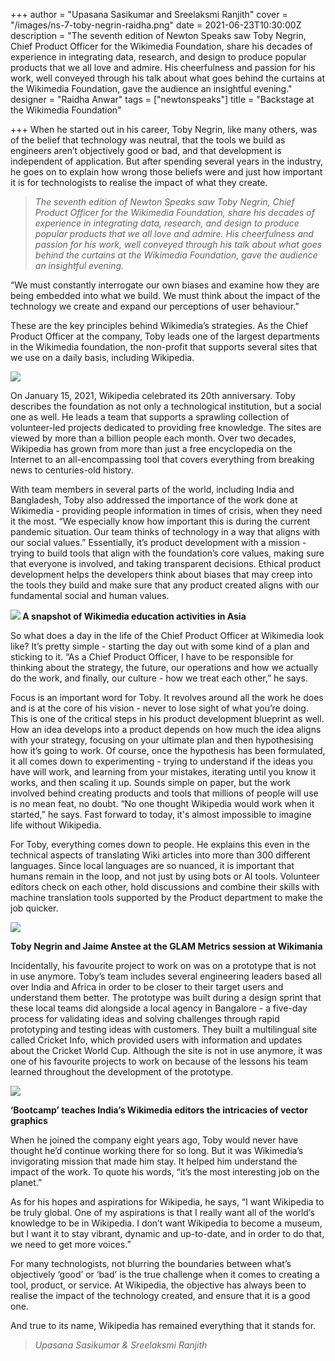 +++
author = "Upasana Sasikumar and Sreelaksmi Ranjith"
cover = "/images/ns-7-toby-negrin-raidha.png"
date = 2021-06-23T10:30:00Z
description = "The seventh edition of Newton Speaks saw Toby Negrin, Chief Product Officer for the Wikimedia Foundation, share his decades of experience in integrating data, research, and design to produce popular products that we all love and admire. His cheerfulness and passion for his work, well conveyed through his talk about what goes behind the curtains at the Wikimedia Foundation, gave the audience an insightful evening."
designer = "Raidha Anwar"
tags = ["newtonspeaks"]
title = "Backstage at the Wikimedia Foundation"

+++
When he started out in his career, Toby Negrin, like many others, was of the belief that technology was neutral, that the tools we build as engineers aren’t objectively good or bad, and that development is independent of application. But after spending several years in the industry, he goes on to explain how wrong those beliefs were and just how important it is for technologists to realise the impact of what they create.

> _The seventh edition of Newton Speaks saw Toby Negrin, Chief Product Officer for the Wikimedia Foundation, share his decades of experience in integrating data, research, and design to produce popular products that we all love and admire. His cheerfulness and passion for his work, well conveyed through his talk about what goes behind the curtains at the Wikimedia Foundation, gave the audience an insightful evening._

“We must constantly interrogate our own biases and examine how they are being embedded into what we build. We must think about the impact of the technology we create and expand our perceptions of user behaviour.”

These are the key principles behind Wikimedia’s strategies. As the Chief Product Officer at the company, Toby leads one of the largest departments in the Wikimedia foundation, the non-profit that supports several sites that we use on a daily basis, including Wikipedia.

![](/images/wikimedia-1.png)

On January 15, 2021, Wikipedia celebrated its 20th anniversary. Toby describes the foundation as not only a technological institution, but a social one as well. He leads a team that supports a sprawling collection of volunteer-led projects dedicated to providing free knowledge. The sites are viewed by more than a billion people each month. Over two decades, Wikipedia has grown from more than just a free encyclopedia on the Internet to an all-encompassing tool that covers everything from breaking news to centuries-old history.

With team members in several parts of the world, including India and Bangladesh, Toby also addressed the importance of the work done at Wikimedia - providing people information in times of crisis, when they need it the most. “We especially know how important this is during the current pandemic situation. Our team thinks of technology in a way that aligns with our social values.” Essentially, it’s product development with a mission - trying to build tools that align with the foundation’s core values, making sure that everyone is involved, and taking transparent decisions. Ethical product development helps the developers think about biases that may creep into the tools they build and make sure that any product created aligns with our fundamental social and human values.

**![](/images/asia-wiki.png)    A snapshot of Wikimedia education activities in Asia**

So what does a day in the life of the Chief Product Officer at Wikimedia look like? It’s pretty simple - starting the day out with some kind of a plan and sticking to it. “As a Chief Product Officer, I have to be responsible for thinking about the strategy, the future, our operations and how we actually do the work, and finally, our culture - how we treat each other,” he says.

Focus is an important word for Toby. It revolves around all the work he does and is at the core of his vision - never to lose sight of what you’re doing. This is one of the critical steps in his product development blueprint as well. How an idea develops into a product depends on how much the idea aligns with your strategy, focusing on your ultimate plan and then hypothesising how it’s going to work. Of course, once the hypothesis has been formulated, it all comes down to experimenting - trying to understand if the ideas you have will work, and learning from your mistakes, iterating until you know it works, and then scaling it up. Sounds simple on paper, but the work involved behind creating products and tools that millions of people will use is no mean feat, no doubt. “No one thought Wikipedia would work when it started,” he says. Fast forward to today, it's almost impossible to imagine life without Wikipedia.

For Toby, everything comes down to people. He explains this even in the technical aspects of translating Wiki articles into more than 300 different languages. Since local languages are so nuanced, it is important that humans remain in the loop, and not just by using bots or AI tools. Volunteer editors check on each other, hold discussions and combine their skills with machine translation tools supported by the Product department to make the job quicker.

![](/images/glam-wiki.png)

**Toby Negrin and Jaime Anstee at the GLAM Metrics session at Wikimania**

Incidentally, his favourite project to work on was on a prototype that is not in use anymore. Toby’s team includes several engineering leaders based all over India and Africa in order to be closer to their target users and understand them better. The prototype was built during a design sprint that these local teams did alongside a local agency in Bangalore - a five-day process for validating ideas and solving challenges through rapid prototyping and testing ideas with customers. They built a multilingual site called Cricket Info, which provided users with information and updates about the Cricket World Cup. Although the site is not in use anymore, it was one of his favourite projects to work on because of the lessons his team learned throughout the development of the prototype.

![](/images/bootcamp-wiki.png)

**‘Bootcamp’ teaches India’s Wikimedia editors the intricacies of vector graphics**

When he joined the company eight years ago, Toby would never have thought he’d continue working there for so long. But it was Wikimedia’s invigorating mission that made him stay. It helped him understand the impact of the work. To quote his words, “it’s the most interesting job on the planet.”

As for his hopes and aspirations for Wikipedia, he says, “I want Wikipedia to be truly global. One of my aspirations is that I really want all of the world’s knowledge to be in Wikipedia. I don’t want Wikipedia to become a museum, but I want it to stay vibrant, dynamic and up-to-date, and in order to do that, we need to get more voices.”

For many technologists, not blurring the boundaries between what’s objectively ‘good’ or ‘bad’ is the true challenge when it comes to creating a tool, product, or service. At Wikipedia, the objective has always been to realise the impact of the technology created, and ensure that it is a good one.

And true to its name, Wikipedia has remained everything that it stands for.

> _Upasana Sasikumar & Sreelaksmi Ranjith_